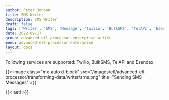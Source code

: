 ```yaml
---
author: Peter Jonson
title: SMS Writer
description: SMS Writer
draft: false
tags: ['Writer', 'SMS', 'Message', 'Twilio', 'BulkSMS', 'TelAPI', 'Esendex']
date: 2022-09-17
group: advanced-etl-processor-enterprise-writer
menu: advanced-etl-processor-enterprise
layout: docs
---
```


Following services are supported: Twilio, BulkSMS, TelAPI and Esendex.

{{< image class="mx-auto d-block"  src="/images/etl/advanced-etl-processor/transforming-data/writer/sms.png" title="Sending SMS Messages" >}}

{{< aetl >}}
